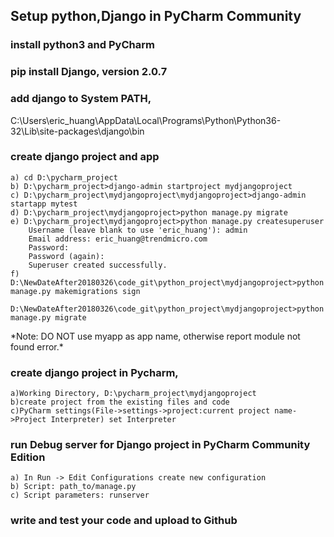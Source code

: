 ## Setup python,Django in PyCharm Community
### install python3 and PyCharm
### pip install Django, version 2.0.7
### add django to System PATH,
C:\Users\eric_huang\AppData\Local\Programs\Python\Python36-32\Lib\site-packages\django\bin

### create django project and app
	a) cd D:\pycharm_project
	b) D:\pycharm_project>django-admin startproject mydjangoproject
	c) D:\pycharm_project\mydjangoproject\mydjangoproject>django-admin startapp mytest
	d) D:\pycharm_project\mydjangoproject>python manage.py migrate
	e) D:\pycharm_project\mydjangoproject>python manage.py createsuperuser
        Username (leave blank to use 'eric_huang'): admin
        Email address: eric_huang@trendmicro.com
        Password:
        Password (again):
        Superuser created successfully.
    f) D:\NewDateAfter20180326\code_git\python_project\mydjangoproject>python manage.py makemigrations sign
	   D:\NewDateAfter20180326\code_git\python_project\mydjangoproject>python manage.py migrate
\*Note: DO NOT use myapp as app name, otherwise report module not found error.\*

### create django project in Pycharm, 
	a)Working Directory, D:\pycharm_project\mydjangoproject
	b)create project from the existing files and code
	c)PyCharm settings(File->settings->project:current project name->Project Interpreter) set Interpreter


### run Debug server for Django project in PyCharm Community Edition
	a) In Run -> Edit Configurations create new configuration
	b) Script: path_to/manage.py
	c) Script parameters: runserver

### write and test your code and upload to Github

